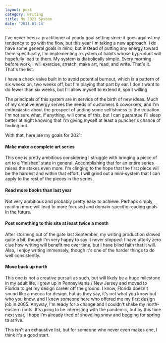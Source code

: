 ```yaml
---
layout: post
category: writing
title: My 2021 System
date: '2021-01-14'
---
```


I've never been a practitioner of yearly goal setting since it goes against my tendency to go with the flow, but this year I'm taking a new approach. I do have some general goals in mind, but instead of putting any energy toward them specifically, I'm implementing a system of habits whose byproduct will hopefully lead to them. My system is diabolically simple. Every morning before work, I will exercise, stretch, make art, read, and write. That's it. That's the list.

<!--more-->

I have a check valve built in to avoid potential burnout, which is a pattern of six weeks on, two weeks off, but I'm playing that part by ear. I don't want to do fewer than six weeks, but I'll allow myself to extend it, spirit willing.

The principals of this system are in service of the birth of new ideas. Much of my creative energy serves the needs of customers & coworkers, and I'm enthusiastic about the prospect of adding some selfishness to the equation. I'm not sure what, if anything, will come of this, but I can guarantee I'll sleep better at night knowing that I'm giving myself at least a puncher's chance of finding out.

With that, here are my goals for 2021:

#### Make make a complete art series

This one is pretty ambitious considering I struggle with bringing a piece of art to a 'finished' state in general. Accomplishing that for an entire series raises the stakes even more. I'm clinging to the hope that the first piece will be the hardest and within that effort, I will grind out a mini-system that I can apply to the rest of the pieces in the series.

#### Read more books than last year

Not very ambitious and probably pretty easy to achieve. Perhaps simply reading more will lead to more focused and domain-specific reading goals in the future.

#### Post something to this site at least twice a month

After storming out of the gate last September, my writing production slowed quite a bit, though I'm very happy to say it never _stopped_. I have utterly zero clue how writing will benefit me over time, but I have blind faith that it will. Also, I enjoy writing immensely, though it's one of the harder things to do well consistently.

#### Move back up north

This one is not a creative pursuit as such, but will likely be a huge milestone in my adult life. I grew up in Pennsylvania / New Jersey and moved to Florida to get my design career off the ground. I know, Florida doesn't sound like a mecca for design, but as they say, it's not what you know but who you know, and I knew someone here who offered me my first design job in 2005. Anyway, I'm ready for a change and I couldn't shake my north-eastern roots. It's going to be interesting with the pandemic, but by this time next year, I hope I'm already tired of shoveling snow and begging for spring to arrive.

This isn't an exhaustive list, but for someone who never even makes one, I think it's a good start.
